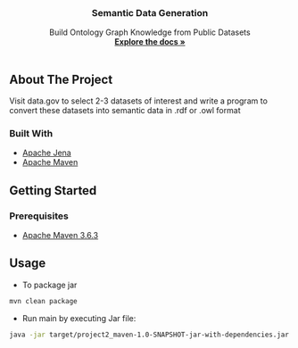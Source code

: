 <br />
<p align="center">
  <h3 align="center">Semantic Data Generation</h3>

  <p align="center">
    Build Ontology Graph Knowledge from Public Datasets
    <br />
    <a href="https://github.com/othneildrew/Best-README-Template"><strong>Explore the docs »</strong></a>
    <br />
    <br />
  </p>
</p>

<!-- ABOUT THE PROJECT -->

## About The Project

Visit data.gov to select 2-3 datasets of interest and write a program to convert these
datasets into semantic data in .rdf or .owl format

### Built With

- [Apache Jena](https://jena.apache.org/)
- [Apache Maven](https://maven.apache.org/)

<!-- GETTING STARTED -->

## Getting Started

### Prerequisites

- [Apache Maven 3.6.3](https://maven.apache.org/download.cgi)

## Usage

- To package jar

```sh
mvn clean package
```

- Run main by executing Jar file:

```sh
java -jar target/project2_maven-1.0-SNAPSHOT-jar-with-dependencies.jar
```
